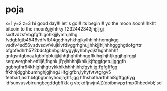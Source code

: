 # poja
x=1
y=2
z=3
hi
good day!!!
let's go!!!
its begin!!!
yo the moon soon!!!hkht
bitcoin to the moon!gjyhhky
1232442343jhj;ljgj
sxdfvdzsfvbgfgfhigohkjjjlymhjhlhg
fvdgbfgtb4546vdfvfb14gg;hhyhkhgjkylhhjhhhomgkgg
vsdfv4sd56vsdvsdvfvlujklvfdvggrhghujjhhkjjhljhhhggghgtlofgrttr
bfgbfedhrh572bdcfgbnbgl;ktygyjkyhbhydjkfhghhhhhf
 gnfgsnfgbnazfgbbfgblujjjkjhhjhghthhnggflklhgjhjhfjkggjhglrggl
sergwerghehetfllj6jfhghk,jl'p;hhhhjlkhikjkjftggfgetujjgggfh
ggbhgfhr54khjghjhgtrykkhlkhhhhjhh;fgyh;jg;fgfgfffgg
ffkhhjdgghbumhghjgjhngJHfgigfbn,lyhyfvtvtgrgv5
fehbartjasrhbfgbgbnhyhoojh;hf.;gg
hfhshatharthhhi8gffgg6yg
ldfsunvusvbirungbcg;fdgbffkk
g
vb;kdfjnvjnAZ{doibmvp;rfmp0hbedvbl;'sd
